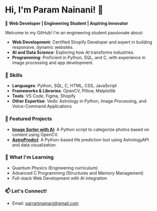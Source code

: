 # Hi, I'm Param Nainani! 👋

🚀 **Web Developer | Engineering Student | Aspiring Innovator**

Welcome to my GitHub! I'm an engineering student passionate about:
- **Web Development**: Certified Shopify Developer and expert in building responsive, dynamic websites.
- **AI and Data Science**: Exploring how AI transforms industries.
- **Programming**: Proficient in Python, SQL, and C, with experience in image processing and app development.

### 🔧 **Skills**
- **Languages**: Python, SQL, C, HTML, CSS, JavaScript
- **Frameworks & Libraries**: OpenCV, Pillow, Matplotlib
- **Tools**: VS Code, Figma, Shopify
- **Other Expertise**: Vedic Astrology in Python, Image Processing, and Voice-Command Applications

### 📂 **Featured Projects**
- **[Image Sorter with AI](#)**: A Python script to categorize photos based on content using OpenCV.
- **[AstroPredict](#)**: A Python-based life prediction tool using AstrologyAPI and data visualization.

### 🌱 **What I'm Learning**
- Quantum Physics (Engineering curriculum)
- Advanced C Programming (Structures and Memory Management)
- Full-stack Web Development with AI integration

### 📫 **Let's Connect!**
- Email: parramnainani@gmail.com
